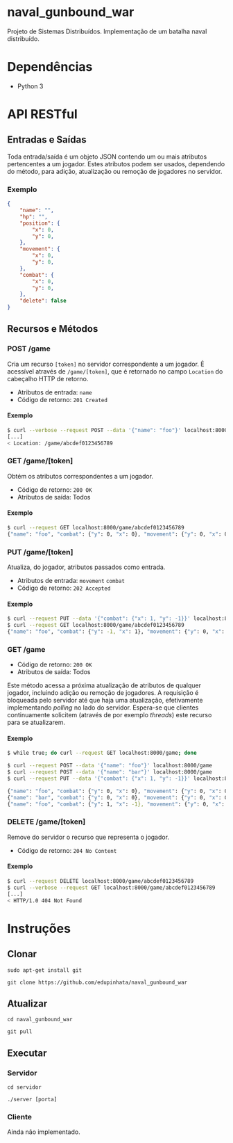 # naval_gunbound_war

Projeto de Sistemas Distribuídos. Implementação de um batalha naval distribuído.

# Dependências

* Python 3

# API RESTful

## Entradas e Saídas

Toda entrada/saída é um objeto JSON contendo um ou mais atributos pertencentes a
um jogador. Estes atributos podem ser usados, dependendo do método, para adição,
atualização ou remoção de jogadores no servidor.

### Exemplo

```json
{
    "name": "",
    "hp": "",
    "position": {
        "x": 0,
        "y": 0,
    },
    "movement": {
        "x": 0,
        "y": 0,
    },
    "combat": {
        "x": 0,
        "y": 0,
    },
    "delete": false
}
```

## Recursos e Métodos

### POST /game

Cria um recurso `[token]` no servidor correspondente a um jogador. É acessível
através de `/game/[token]`, que é retornado no campo `Location` do cabeçalho
HTTP de retorno.

* Atributos de entrada: `name`
* Código de retorno: `201 Created`

#### Exemplo

```sh
$ curl --verbose --request POST --data '{"name": "foo"}' localhost:8000/game
[...]
< Location: /game/abcdef0123456789
```

### GET /game/[token]

Obtém os atributos correspondentes a um jogador.

* Código de retorno: `200 OK`
* Atributos de saída: Todos

#### Exemplo

```sh
$ curl --request GET localhost:8000/game/abcdef0123456789
{"name": "foo", "combat": {"y": 0, "x": 0}, "movement": {"y": 0, "x": 0}, "position": {"y": 0, "x": 0}, "hp": 10}
```

### PUT /game/[token]

Atualiza, do jogador, atributos passados como entrada.

* Atributos de entrada: `movement` `combat`
* Código de retorno: `202 Accepted`

#### Exemplo

```sh
$ curl --request PUT --data '{"combat": {"x": 1, "y": -1}}' localhost:8000/game/abcdef0123456789
$ curl --request GET localhost:8000/game/abcdef0123456789
{"name": "foo", "combat": {"y": -1, "x": 1}, "movement": {"y": 0, "x": 0}, "position": {"y": 0, "x": 0}, "hp": 10}
```

### GET /game

* Código de retorno: `200 OK`
* Atributos de saída: Todos

Este método acessa a próxima atualização de atributos de qualquer jogador,
incluindo adição ou remoção de jogadores. A requisição é bloqueada pelo servidor
até que haja uma atualização, efetivamente implementando *polling* no lado do
servidor. Espera-se que clientes continuamente solicitem (através de por exemplo
*threads*) este recurso para se atualizarem.

#### Exemplo

```sh
$ while true; do curl --request GET localhost:8000/game; done
```

```sh
$ curl --request POST --data '{"name": "foo"}' localhost:8000/game
$ curl --request POST --data '{"name": "bar"}' localhost:8000/game
$ curl --request PUT --data '{"combat": {"x": 1, "y": -1}}' localhost:8000/game/abcdef0123456789
```

```sh
{"name": "foo", "combat": {"y": 0, "x": 0}, "movement": {"y": 0, "x": 0}, "position": {"y": 0, "x": 0}, "hp": 10}
{"name": "bar", "combat": {"y": 0, "x": 0}, "movement": {"y": 0, "x": 0}, "position": {"y": 0, "x": 0}, "hp": 10}
{"name": "foo", "combat": {"y": 1, "x": -1}, "movement": {"y": 0, "x": 0}, "position": {"y": 0, "x": 0}, "hp": 10}
```

### DELETE /game/[token]

Remove do servidor o recurso que representa o jogador.

* Código de retorno: `204 No Content`

#### Exemplo

```sh
$ curl --request DELETE localhost:8000/game/abcdef0123456789
$ curl --verbose --request GET localhost:8000/game/abcdef0123456789
[...]
< HTTP/1.0 404 Not Found
```

# Instruções

## Clonar

`sudo apt-get install git`

`git clone https://github.com/edupinhata/naval_gunbound_war`

## Atualizar

`cd naval_gunbound_war`

`git pull`

## Executar

### Servidor

`cd servidor`

`./server [porta]`

### Cliente

Ainda não implementado.

